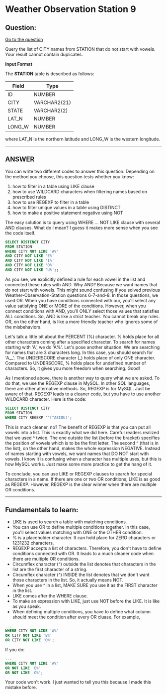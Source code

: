 # Weather Observation Station 9

## Question:

[Go to the question](https://www.hackerrank.com/challenges/weather-observation-station-9/problem?isFullScreen=true)

Query the list of CITY names from STATION that do not start with vowels. Your result cannot contain duplicates.

**Input Format**

The **STATION** table is described as follows:

| Field | Type |
| --- | --- |
| ID | NUMBER |
| CITY | VARCHAR2(21) |
| STATE | VARCHAR2(2) |
| LAT_N| NUMBER |
| LONG_W | NUMBER |

where LAT_N is the northern latitude and LONG_W is the western longitude.

---

## ANSWER

You can write two different codes to answer this question. Depending on the method you choose, this question tests whether you know:

1. how to filter in a table using LIKE clause
2. how to use WILDCARD characters when filtering names based on prescribed rules
3. how to use REGEXP to filter in a table
4. how to filter unique values in a table using DISTINCT
5. how to make a positive statement negative using NOT

The easy solution is to query using WHERE ... NOT LIKE clause with several AND clauses. What do I mean? I guess it makes more sense when you see the code itself.

```sql
SELECT DISTINCT CITY
FROM STATION
WHERE CITY NOT LIKE 'A%'
AND CITY NOT LIKE 'E%'
AND CITY NOT LIKE 'I%'
AND CITY NOT LIKE 'O%'
AND CITY NOT LIKE 'U%';;
```
As you see, we explicitly defined a rule for each vowel in the list and connected these rules with AND. Why AND? Because we want names that do not start with vowels. This might sound confusing if you solved previous Weather-Observation-Station questions 6-7-and-8. In those questions, we used OR. When you have conditions connected with our, you'll select any value satisfying ONE or MORE of the conditions. However, when you connect conditions with AND, you'll ONLY select those values that satisfies ALL conditions. So, AND is like a strict teacher. You cannot break any rules. OR, on the other hand, is like a more friendly teacher who ignores some of the misbehaviors.

Let's talk a little bit about the PERCENT (%) character. % holds place for all other characters coming after a specified character. To search for names starting with 'A', we do 'A%'. Let's pose another situation. We are searching for names that are 3 characters long. In this case, you should search for 'A__'. The UNDERSCORE character (_) holds place of only ONE character. Compared to UNDERSCORE, % holds place for undefined number of characters. So, it gives you more freedom when searching. Good!

As I mentioned above, there is another way to query what we are asked. To do that, we use the REGEXP clause in MySQL. In other SQL languages, there are other alternative methods. So, REGEXP is for MySQL. Just be aware of that. REGEXP leads to a cleaner code, but you have to use another WILDCARD character. Here is the code:

```sql
SELECT DISTINCT CITY
FROM STATION
WHERE CITY REGEXP '^[^AEIOU]';
```
This is much cleaner, no? The benefit of REGEXP is that you can put all vowels into a list. This is exactly what we did here. Careful readers realized that we used ^ twice. The one outside the list (before the bracket) specifies the position of vowels which is to be the first letter. The second ^ (that is in the list), on the other hand, makes the whole expression NEGATIVE. Instead of names starting with vowels, we want names that DO NOT start with vowels. I know it is confusing when a character has multiple uses, but this is how MySQL works. Just make some more practice to get the hang of it.

To conclude, you can use LIKE or REGEXP clauses to search for special characters in a name. If there are one or two OR conditions, LIKE is as good as REGEXP. However, REGEXP is the clear winner when there are multiple OR conditions.

---

## Fundamentals to learn:

- LIKE is used to search a table with matching conditions.
- You can use OR to define multiple conditions together. In this case, you'll select values matching with ONE or the OTHER condition.
- % is a placeholder character. It can hold place for ZERO characters or 1231232 characters.
- REGEXP accepts a list of characters. Therefore, you don't have to define conditions connected with OR. It leads to a much cleaner code when there are multiple OR conditions.
- Circumflex character (^) outside the list  denotes that characters in the list are the first character of a string.
- Circumflex character (^) INSIDE the list  denotes that we don't want those characters in the list. So, it actually means NOT. 
- When you use ^ in a list, MAKE SURE you use it as the FIRST character in the list.
- LIKE comes after the WHERE clause.
- To make an expression with LIKE, just use NOT before the LIKE. It is like as you speak.
- When defining multiple conditions, you have to define what column should meet the condition after every OR cluase. For example, 

```sql
...
WHERE CITY NOT LIKE 'A%'
OR CITY NOT LIKE 'E%'
OR CITY NOT LIKE 'O%';
```

If you do:

```sql
...
WHERE CITY NOT LIKE 'A%'
OR NOT LIKE 'E%'
OR NOT LIKE 'O%';
```

Your code won't work. I just wanted to tell you this because I made this mistake before.